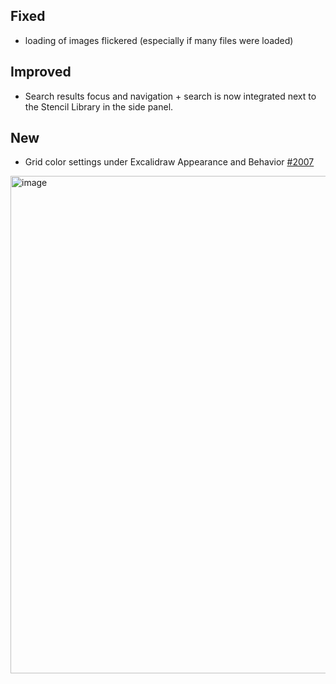 ## Fixed
- loading of images flickered (especially if many files were loaded)

## Improved
- Search results focus and navigation + search is now integrated next to the Stencil Library in the side panel.

## New
- Grid color settings under Excalidraw Appearance and Behavior [#2007](https://github.com/zsviczian/obsidian-excalidraw-plugin/issues/2007)
 
<img width="796" alt="image" src="https://github.com/user-attachments/assets/1f21db61-bd6f-458f-9083-232ed415c73e">

